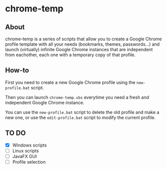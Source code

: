 # chrome-temp

## About

chrome-temp is a series of scripts that allow you to create a Google Chrome profile template with all your needs (bookmarks, themes, passwords...) and launch (virtually) infinite Google Chrome instances that are independent from eachother, each one with a temporary copy of that profile.

## How-to

First you need to create a new Google Chrome profile using the ```new-profile.bat``` script.

Then you can launch ```chrome-temp.vbs``` everytime you need a fresh and independent Google Chrome instance.

You can use the ```new-profile.bat``` script to delete the old profile and make a new one, or use the ```edit-profile.bat``` script to modify the current profile.

## TO DO

- [x] Windows scripts
- [ ] Linux scripts
- [ ] JavaFX GUI
- [ ] Profile selection
